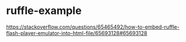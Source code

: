 # ruffle-example
https://stackoverflow.com/questions/65465492/how-to-embed-ruffle-flash-player-emulator-into-html-file/65693128#65693128
